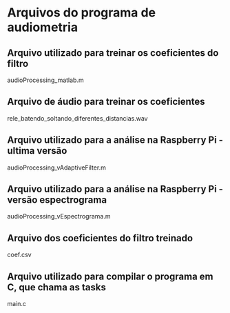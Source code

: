 # Arquivos do programa de audiometria


## Arquivo utilizado para treinar os coeficientes do filtro
audioProcessing_matlab.m
 
## Arquivo de áudio para treinar os coeficientes
rele_batendo_soltando_diferentes_distancias.wav

## Arquivo utilizado para a análise na Raspberry Pi - ultima versão
audioProcessing_vAdaptiveFilter.m

## Arquivo utilizado para a análise na Raspberry Pi - versão espectrograma
audioProcessing_vEspectrograma.m

## Arquivo dos coeficientes do filtro treinado
coef.csv

## Arquivo utilizado para compilar o programa em C, que chama as tasks
main.c

